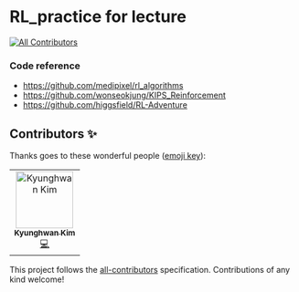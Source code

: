 # RL_practice for lecture
[![All Contributors](https://img.shields.io/badge/all_contributors-1-orange.svg?style=flat-square)](#contributors)

### Code reference
- https://github.com/medipixel/rl_algorithms
- https://github.com/wonseokjung/KIPS_Reinforcement
- https://github.com/higgsfield/RL-Adventure
## Contributors ✨

Thanks goes to these wonderful people ([emoji key](https://allcontributors.org/docs/en/emoji-key)):

<!-- ALL-CONTRIBUTORS-LIST:START - Do not remove or modify this section -->
<!-- prettier-ignore -->
<table>
  <tr>
    <td align="center"><a href="https://www.linkedin.com/in/kyunghwan-kim-0739a314a/"><img src="https://avatars3.githubusercontent.com/u/17582508?v=4" width="100px;" alt="Kyunghwan Kim"/><br /><sub><b>Kyunghwan Kim</b></sub></a><br /><a href="https://github.com/MrSyee/rl_practice/commits?author=MrSyee" title="Code">💻</a></td>
  </tr>
</table>

<!-- ALL-CONTRIBUTORS-LIST:END -->

This project follows the [all-contributors](https://github.com/all-contributors/all-contributors) specification. Contributions of any kind welcome!